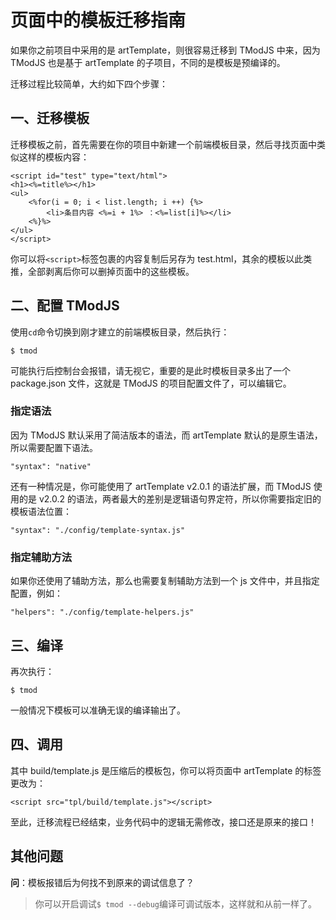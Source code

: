 # 页面中的模板迁移指南

如果你之前项目中采用的是 artTemplate，则很容易迁移到 TModJS 中来，因为 TModJS 也是基于 artTemplate 的子项目，不同的是模板是预编译的。

迁移过程比较简单，大约如下四个步骤：

##	一、迁移模板

迁移模板之前，首先需要在你的项目中新建一个前端模板目录，然后寻找页面中类似这样的模板内容：
	
```
<script id="test" type="text/html">
<h1><%=title%></h1>
<ul>
	<%for(i = 0; i < list.length; i ++) {%>
    	<li>条目内容 <%=i + 1%> ：<%=list[i]%></li>
	<%}%>
</ul>
</script>
```
	
你可以将``<script>``标签包裹的内容复制后另存为 test.html，其余的模板以此类推，全部剥离后你可以删掉页面中的这些模板。

##	二、配置 TModJS

使用``cd``命令切换到刚才建立的前端模板目录，然后执行：

```
$ tmod
```

可能执行后控制台会报错，请无视它，重要的是此时模板目录多出了一个 package.json 文件，这就是 TModJS 的项目配置文件了，可以编辑它。

###	指定语法

因为 TModJS 默认采用了简洁版本的语法，而 artTemplate 默认的是原生语法，所以需要配置下语法。

```
"syntax": "native"
```

还有一种情况是，你可能使用了 artTemplate v2.0.1 的语法扩展，而 TModJS 使用的是 v2.0.2 的语法，两者最大的差别是逻辑语句界定符，所以你需要指定旧的模板语法位置：

```
"syntax": "./config/template-syntax.js"
```

###	指定辅助方法

如果你还使用了辅助方法，那么也需要复制辅助方法到一个 js 文件中，并且指定配置，例如：

```
"helpers": "./config/template-helpers.js"
```

##	三、编译

再次执行：

```
$ tmod
```

一般情况下模板可以准确无误的编译输出了。

##	四、调用

其中 build/template.js 是压缩后的模板包，你可以将页面中 artTemplate 的标签更改为：

```
<script src="tpl/build/template.js"></script>
```

至此，迁移流程已经结束，业务代码中的逻辑无需修改，接口还是原来的接口！

##	其他问题

**问**：模板报错后为何找不到原来的调试信息了？

>	你可以开启调试``$ tmod --debug``编译可调试版本，这样就和从前一样了。